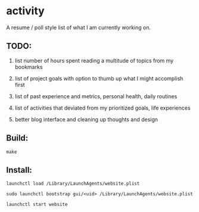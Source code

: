# activity
A resume / poll style list of what I am currently working on.

## TODO:

1) list number of hours spent reading a multitude of topics from my bookmarks

2) list of project goals with option to thumb up what I might accomplish first

3) list of past experience and metrics, personal health, daily routines

4) list of activities that deviated from my prioritized goals, life experiences

5) better blog interface and cleaning up thoughts and design

## Build:

```
make
```


## Install:

```
launchctl load /Library/LaunchAgents/website.plist
```

```
sudo launchctl bootstrap gui/<uid> /Library/LaunchAgents/website.plist
```

```
launchctl start website
```




